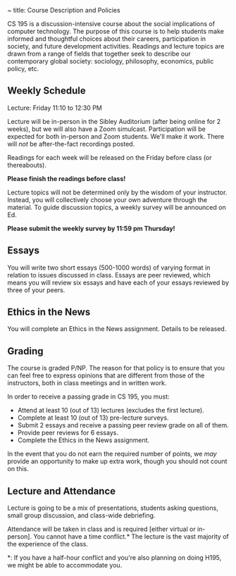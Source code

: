~ title: Course Description and Policies

CS 195 is a discussion-intensive course about the social implications of
computer technology. The purpose of this course is to help students make
informed and thoughtful choices about their careers, participation in society,
and future development activities. Readings and lecture topics are drawn from a
range of fields that together seek to describe our contemporary global society:
sociology, philosophy, economics, public policy, etc.

Weekly Schedule
---------------

Lecture: Friday 11:10 to 12:30 PM

Lecture will be in-person in the Sibley Auditorium (after being online for 2 weeks), but we will also have a Zoom simulcast. Participation will be expected for both in-person and Zoom students. We'll make it work. There will *not* be after-the-fact recordings posted.

Readings for each week will be released on the Friday before class (or thereabouts).

**Please finish the readings before class!**

Lecture topics will not be determined only by the wisdom of your instructor.
Instead, you will collectively choose your own adventure through the material.  To guide discussion topics, a weekly survey will be announced on Ed.

**Please submit the weekly survey by 11:59 pm Thursday!**

Essays
------

You will write two short essays (500-1000 words) of varying format in relation
to issues discussed in class. Essays are peer reviewed, which means you will
review six essays and have each of your essays reviewed by three of your peers.

Ethics in the News
------------------

You will complete an Ethics in the News assignment. Details to be released.

Grading
-------

The course is graded P/NP. The reason for that policy is to ensure that you can
feel free to express opinions that are different from those of the instructors,
both in class meetings and in written work.

In order to receive a passing grade in CS 195, you must:

 * Attend at least 10 (out of 13) lectures (excludes the first lecture).
 * Complete at least 10 (out of 13) pre-lecture surveys.
 * Submit 2 essays and receive a passing peer review grade on all of them.
 * Provide peer reviews for 6 essays.
 * Complete the Ethics in the News assignment.

In the event that you do not earn the required number of points, we *may* provide
an opportunity to make up extra work, though you should not count on this.

Lecture and Attendance
---------------

Lecture is going to be a mix of presentations, students asking questions, small
group discussion, and class-wide debriefing. 

Attendance will be taken in class and is required [either virtual or in-person]. You cannot have a time conflict.* 
The lecture is the vast majority of the experience of the class.

*: If you have a half-hour conflict and you're also planning on doing H195, we might be able to accommodate you.


